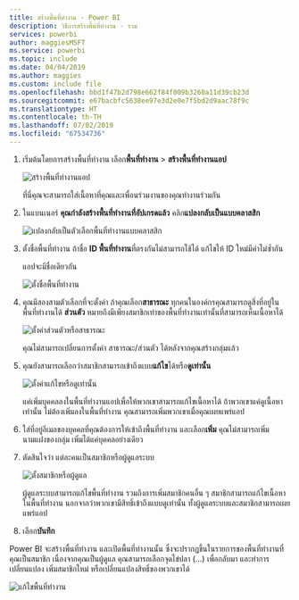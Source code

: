 ```yaml
---
title: สร้างพื้นที่ทำงาน - Power BI
description: วิธีการสร้างพื้นที่ทำงาน - รวม
services: powerbi
author: maggiesMSFT
ms.service: powerbi
ms.topic: include
ms.date: 04/04/2019
ms.author: maggies
ms.custom: include file
ms.openlocfilehash: bbd1f47b2d798e662f84f009b3260a11d39cb23d
ms.sourcegitcommit: e67bacbfc5638ee97e3d2e0e7f5bd2d9aac78f9c
ms.translationtype: HT
ms.contentlocale: th-TH
ms.lasthandoff: 07/02/2019
ms.locfileid: "67534736"
---
```

1. เริ่มต้นโดยการสร้างพื้นที่ทำงาน เลือก**พื้นที่ทำงาน** > **สร้างพื้นที่ทำงานแอป** 
   
     ![สร้างพื้นที่ทำงานแอป](media/powerbi-service-create-app-workspace/power-bi-create-app-workspace.png)
   
    ที่นี่คุณจะสามารถใส่เนื้อหาที่คุณและเพื่อนร่วมงานของคุณทำงานร่วมกัน

2. ในแบนเนอร์ **คุณกำลังสร้างพื้นที่ทำงานที่อัปเกรดแล้ว** คลิก**แปลงกลับเป็นแบบคลาสสิก** 

    ![แปลงกลับเป็นตัวเลือกพื้นที่ทำงานแบบคลาสสิก](media/powerbi-service-create-app-workspace/power-bi-revert-classic-workspace.png)

3. ตั้งชื่อพื้นที่ทำงาน ถ้าชื่อ **ID พื้นที่ทำงาน**ที่ตรงกันไม่สามารถใช้ได้ แก้ไขให้ ID ใหม่มีค่าไม่ซ้ำกัน
   
     แอปจะมีชื่อเดียวกัน
   
     ![ตั้งชื่อพื้นที่ทำงาน](media/powerbi-service-create-app-workspace/power-bi-apps-create-workspace-name.png)

3. คุณมีสองสามตัวเลือกที่จะตั้งค่า ถ้าคุณเลือก**สาธารณะ** ทุกคนในองค์กรคุณสามารถดูสิ่งที่อยู่ในพื้นที่ทำงานได้ **ส่วนตัว** หมายถึงมีเพียงสมาชิกเท่าของพื้นที่ทำงานเท่านั้นที่สามารถเห็นเนื้อหาได้
   
     ![ตั้งค่าส่วนตัวหรือสาธารณะ](media/powerbi-service-create-app-workspace/power-bi-apps-create-workspace-private-public.png)
   
    คุณไม่สามารถเปลี่ยนการตั้งค่า สาธารณะ/ส่วนตัว ได้หลังจากคุณสร้างกลุ่มแล้ว

4. คุณยังสามารถเลือกว่าสมาชิกสามารถเข้าถึงแบบ**แก้ไข**ได้หรือ**ดูเท่านั้น**
   
     ![ตั้งค่าแก้ไขหรือดูเท่านั้น](media/powerbi-service-create-app-workspace/power-bi-apps-create-workspace-members-edit.png)
   
     แค่เพิ่มบุคคลลงในพื้นที่ทำงานแอปเพื่อให้พวกเขาสามารถแก้ไขเนื้อหาได้ ถ้าพวกเขาแค่ดูเนื้อหาเท่านั้น ไม่ต้องเพิ่มลงในพื้นที่ทำงาน คุณสามารถเพิ่มพวกเขาเมื่อคุณเผยแพร่แอป

5. ใส่ที่อยู่อีเมลของบุคคลที่คุณต้องการให้เข้าถึงพื้นที่ทำงาน และเลือก**เพิ่ม** คุณไม่สามารถเพิ่มนามแฝงของกลุ่ม เพิ่มได้แค่บุคคลอย่างเดียว

6. ตัดสินใจว่า แต่ละคนเป็นสมาชิกหรือผู้ดูแลระบบ
   
     ![ตั้งสมาชิกหรือผู้ดูแล](media/powerbi-service-create-app-workspace/power-bi-apps-create-workspace-admin.png)
   
    ผู้ดูแลระบบสามารถแก้ไขพื้นที่ทำงาน รวมถึงการเพิ่มสมาชิกคนอื่น ๆ สมาชิกสามารถแก้ไขเนื้อหาในพื้นที่ทำงาน นอกจากว่าพวกเขามีสิทธิ์เข้าถึงแบบดูเท่านั้น ทั้งผู้ดูแลระบบและสมาชิกสามารถเผยแพร่แอป

7. เลือก**บันทึก**

Power BI จะสร้างพื้นที่ทำงาน และเปิดพื้นที่ทำงานนั้น ซึ่งจะปรากฏขึ้นในรายการของพื้นที่ทำงานที่คุณเป็นสมาชิก เนื่องจากคุณเป็นผู้ดูแล คุณสามารถเลือกจุดไข่ปลา (...) เพื่อกลับมา และทำการเปลี่ยนแปลง เพิ่มสมาชิกใหม่ หรือเปลี่ยนแปลงสิทธิ์ของพวกเขาได้

![แก้ไขพื้นที่ทำงาน](media/powerbi-service-create-app-workspace/power-bi-apps-edit-workspace-ellipsis.png)

